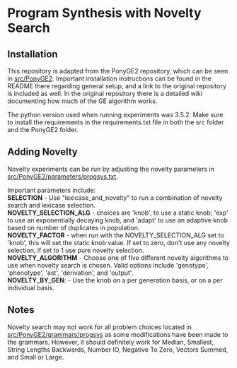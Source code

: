 # Program Synthesis with Novelty Search

## Installation
This repository is adapted from the PonyGE2 repository, which can be seen in 
[src/PonyGE2](src/PonyGE2). Important installation instructions can be found in the README there regarding 
general setup, and a link to the original repository is included as well. In the 
original repository there is a detailed wiki documenting how much of the GE algorithm 
works. 

The python version used when running experiments was 3.5.2. 
Make sure to install the requirements in the requirements.txt file in both 
the src folder and the PonyGE2 folder.

## Adding Novelty

Novelty experiments can be run by adjusting the novelty parameters in 
[src/PonyGE2/parameters/progsys.txt](src/PonyGE2/parameters/progsys.txt).

Important parameters include:  
__SELECTION__ - Use "lexicase_and_novelty" to run a combination of novelty search and 
lexicase selection.   
__NOVELTY_SELECTION_ALG__ -  choices are 'knob', to use a static knob; 'exp' to use an 
exponentially decaying knob, and 'adapt' to use an adaptive knob based on number of duplicates
in population.   
__NOVELTY_FACTOR__ - when run with the NOVELTY_SELECTION_ALG set to 'knob', this will 
set the static knob value. If set to zero, don't use any novelty selection, if set to 1 
use pure novelty selection.   
__NOVELTY_ALGORITHM__ - Choose one of five different novelty algorithms to use when novelty 
search is chosen. Valid options include 'genotype', 'phenotype', 'ast', 'derivation', and 'output'.  
__NOVELTY_BY_GEN__: - Use the knob on a per generation basis, or on a per individual basis. 


## Notes
Novelty search may not work for all problem choices located in [src/PonyGE2/grammars/progsys](src/PonyGE2/grammars/progsys) as some 
modifications have been made to the grammars. However, it should definitely work for 
Median, Smallest, String Lengths Backwards, Number IO, Negative To Zero, Vectors Summed, and 
Small or Large. 